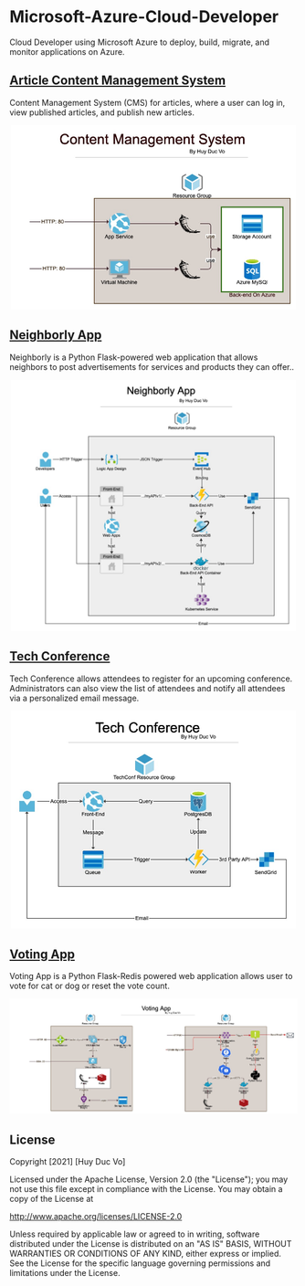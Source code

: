 # Microsoft-Azure-Cloud-Developer
Cloud Developer using Microsoft Azure to deploy, build, migrate, and monitor applications on Azure.

## [Article Content Management System](https://github.com/HuyDucVo/Article-CMS-FlaskWebProject)
Content Management System (CMS) for articles, where a user can log in, view published articles, and publish new articles.
<p align="center">
<a href="https://github.com/HuyDucVo/Article-CMS-FlaskWebProject" target="_blank">
<img src="https://github.com/HuyDucVo/Article-CMS-FlaskWebProject/blob/master/content_management_system.jpg" width="500px">
</a>
</p>

## [Neighborly App](https://github.com/HuyDucVo/NeighborlyApp)
Neighborly is a Python Flask-powered web application that allows neighbors to post advertisements for services and products they can offer..
<p align="center">
<a href="https://github.com/HuyDucVo/NeighborlyApp" target="_blank">
<img src="https://github.com/HuyDucVo/NeighborlyApp/blob/master/images/neighborly_app%20(1).jpg" width="500px">
</a>
</p>

## [Tech Conference](https://github.com/HuyDucVo/Tech-Conference)
Tech Conference allows attendees to register for an upcoming conference. Administrators can also view the list of attendees and notify all attendees via a personalized email message.
<p align="center">
<a href="https://github.com/HuyDucVo/Tech-Conference" target="_blank">
<img src="https://github.com/HuyDucVo/Tech-Conference/blob/main/screenshots/techconf.jpg" width="500px">
</a>
</p>

## [Voting App](https://github.com/HuyDucVo/voting-app)
Voting App is a Python Flask-Redis powered web application allows user to vote for cat or dog or reset the vote count.
<p align="center">
<a href="https://github.com/HuyDucVo/voting-app" target="_blank">
<img src="https://github.com/HuyDucVo/voting-app/blob/main/submission-screenshots/voting_app.jpg" >
</a>
</p>

## License

Copyright [2021] [Huy Duc Vo]

Licensed under the Apache License, Version 2.0 (the "License");
you may not use this file except in compliance with the License.
You may obtain a copy of the License at

http://www.apache.org/licenses/LICENSE-2.0

Unless required by applicable law or agreed to in writing, software
distributed under the License is distributed on an "AS IS" BASIS,
WITHOUT WARRANTIES OR CONDITIONS OF ANY KIND, either express or implied.
See the License for the specific language governing permissions and
limitations under the License.
